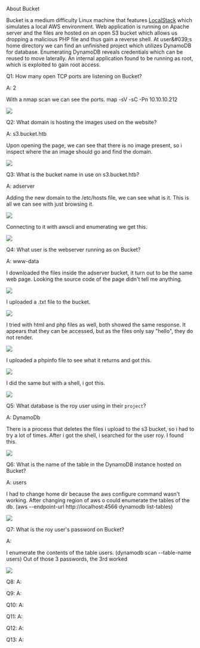 
About Bucket

Bucket is a medium difficulty Linux machine that features [LocalStack](https://github.com/localstack/localstack) which simulates a local AWS environment. Web application is running on Apache server and the files are hosted on an open S3 bucket which allows us dropping a malicious PHP file and thus gain a reverse shell. At user&amp;#039;s home directory we can find an unfinished project which utilizes DynamoDB for database. Enumerating DynamoDB reveals credentials which can be reused to move laterally. An internal application found to be running as root, which is exploited to gain root access.



Q1: How many open TCP ports are listening on Bucket?

A: 2

With a nmap scan we can see the ports. map -sV -sC -Pn 10.10.10.212

![](../../Img/Pasted%20image%2020250508140220.png)

Q2: What domain is hosting the images used on the website?

A: s3.bucket.htb

Upon opening the page, we can see that there is no image present, so i inspect where the an image should go and find the domain.

![](../../Img/Pasted%20image%2020250508141159.png)

Q3: What is the bucket name in use on s3.bucket.htb?

A: adserver

Adding the new domain to the /etc/hosts file, we can see what is it.
This is all we can see with just browsing it.

![](../../Img/Pasted%20image%2020250508142126.png)

Connecting to it with awscli and enumerating we get this.

![](../../Img/Pasted%20image%2020250508142253.png)

Q4: What user is the webserver running as on Bucket?

A: www-data

I downloaded the files inside the adserver bucket, it turn out to be the same web page.
Looking the source code of the page didn't tell me anything.

![](../../Img/Pasted%20image%2020250508143800.png)

I uploaded a .txt file to the bucket.

![](../../Img/Pasted%20image%2020250508144256.png)

I tried with html and php files as well, both showed the same response.
It appears that they can be accessed, but as the files only say "hello", they do not render.

![](../../Img/Pasted%20image%2020250508145324.png)

I uploaded a phpinfo file to see what it returns and got this.

![](../../Img/Pasted%20image%2020250508150552.png)

I did the same but with a shell, i got this.

![](../../Img/Pasted%20image%2020250508150942.png)

Q5: What database is the roy user using in their `project`?

A: DynamoDb

There is a process that deletes the files i upload to the s3 bucket, so i had to try a lot of times.
After i got the shell, i searched for the user roy. I found this.

![](../../Img/Pasted%20image%2020250508152656.png)

Q6: What is the name of the table in the DynamoDB instance hosted on Bucket?

A: users

I had to change home dir because the aws configure command wasn't working.
After changing region of aws o could enumerate the tables of the db. (aws --endpoint-url http://localhost:4566 dynamodb list-tables)

![](../../Img/Pasted%20image%2020250508153349.png)

Q7: What is the roy user's password on Bucket?

A: 

I enumerate the contents of the table users. (dynamodb scan --table-name users)
Out of those 3 passwords, the 3rd worked 

![](../../Img/Pasted%20image%2020250508153544.png)



Q8: 
A: 

Q9: 
A: 

Q10: 
A: 

Q11: 
A: 

Q12:
A: 

Q13: 
A: 



